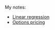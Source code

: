 
My notes:

- [Linear regression](https://rayhagimoto.github.io/linear-regression-notes/linear_regression.pdf)
- [Options pricing](https://rayhagimoto.github.io/stochastic-calculus-notes/stochastic_calculus.pdf)